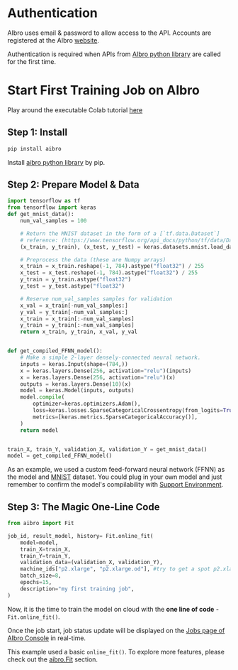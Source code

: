 # Authentication

AIbro uses email & password to allow access to the API. Accounts are registered at the AIbro [website](https://aipaca.ai).

Authentication is required when APIs from [AIbro python library](https://pypi.org/project/aibro/) are called for the first time.

# Start First Training Job on AIbro

<aside class="success">
Play around the executable Colab tutorial <a href = "https://colab.research.google.com/drive/19sXZ4kbic681zqEsrl_CZfB5cegUwuIB#forceEdit=true&sandboxMode=true&scrollTo=Et8ivBtkckme"> here</a>
</aside>

## Step 1: Install

```python
pip install aibro
```

Install [aibro python library](https://pypi.org/project/aibro/) by pip.

## Step 2: Prepare Model & Data

```python
import tensorflow as tf
from tensorflow import keras
def get_mnist_data():
    num_val_samples = 100

    # Return the MNIST dataset in the form of a [`tf.data.Dataset`]
    # reference: (https://www.tensorflow.org/api_docs/python/tf/data/Dataset).
    (x_train, y_train), (x_test, y_test) = keras.datasets.mnist.load_data()

    # Preprocess the data (these are Numpy arrays)
    x_train = x_train.reshape(-1, 784).astype("float32") / 255
    x_test = x_test.reshape(-1, 784).astype("float32") / 255
    y_train = y_train.astype("float32")
    y_test = y_test.astype("float32")

    # Reserve num_val_samples samples for validation
    x_val = x_train[-num_val_samples:]
    y_val = y_train[-num_val_samples:]
    x_train = x_train[:-num_val_samples]
    y_train = y_train[:-num_val_samples]
    return x_train, y_train, x_val, y_val


def get_compiled_FFNN_model():
    # Make a simple 2-layer densely-connected neural network.
    inputs = keras.Input(shape=(784,))
    x = keras.layers.Dense(256, activation="relu")(inputs)
    x = keras.layers.Dense(256, activation="relu")(x)
    outputs = keras.layers.Dense(10)(x)
    model = keras.Model(inputs, outputs)
    model.compile(
        optimizer=keras.optimizers.Adam(),
        loss=keras.losses.SparseCategoricalCrossentropy(from_logits=True),
        metrics=[keras.metrics.SparseCategoricalAccuracy()],
    )
    return model


train_X, train_Y, validation_X, validation_Y = get_mnist_data()
model = get_compiled_FFNN_model()
```

As an example, we used a custom feed-forward neural network (FFNN) as the model and [MNIST](https://www.tensorflow.org/api_docs/python/tf/data/Dataset) dataset. You could plug in your own model and just remember to confirm the model's compilability with [Support Environment](#support-environment).

## Step 3: The Magic One-Line Code

```python
from aibro import Fit

job_id, result_model, history= Fit.online_fit(
    model=model,
    train_X=train_X,
    train_Y=train_Y,
    validation_data=(validation_X, validation_Y),
    machine_ids["p2.xlarge", "p2.xlarge.od"], #try to get a spot p2.xlarge first, if failed, use its on-demand server
    batch_size=8,
    epochs=15,
    description="my first training job",
)
```

Now, it is the time to train the model on cloud with the **one line of code** - `Fit.online_fit()`.

Once the job start, job status update will be displayed on the [Jobs page of AIbro Console](https://aipaca.ai/jobs) in real-time.

This example used a basic `online_fit()`. To explore more features, please check out the [aibro.Fit](#aibro-fit) section.
